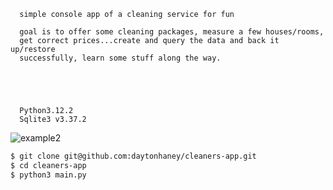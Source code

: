       simple console app of a cleaning service for fun

      goal is to offer some cleaning packages, measure a few houses/rooms,
      get correct prices...create and query the data and back it up/restore
      successfully, learn some stuff along the way.





      Python3.12.2
      Sqlite3 v3.37.2

![example2](https://github.com/daytonhaney/cleaners-app/assets/37848207/b4fc030b-9d6d-4c08-bc95-dac1a66f8d14)

```bash
$ git clone git@github.com:daytonhaney/cleaners-app.git
$ cd cleaners-app
$ python3 main.py
```
